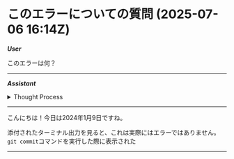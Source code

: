 <!-- Generated by SpecStory -->

# このエラーについての質問 (2025-07-06 16:14Z)

_**User**_

このエラーは何？

---

_**Assistant**_

<think><details><summary>Thought Process</summary>ユーザーは「このエラーは何？」と聞いています。ユーザーのルールに「/check」のショートカットが使われた場合の対応方法が書かれていますが、これは直接的に/checkとは言われていませんが、エラーの原因を聞いているので、同じような対応が必要そうです。

また、ユーザーは日本語で返答するというルールがあります。

attached_filesを見ると、ターミナルの出力が添付されています：
```
ren@Mac product_a % git commit -m "初期コミット：Flutterプロジェクト作成"
On branch main
nothing to commit, working tree clean
```

これは「nothing to commit, working tree clean」というメッセージが表示されています。これはエラーではなく、Gitの通常の状態を示すメッセージです。

git_statusを見ると：
```
On branch main
All conflicts fixed but you are still merging.
  (use "git commit" to conclude merge)

Changes to be committed:
	new file:   README.md
```

これは興味深い状況です。git statusではまだマージ中で、README.mdファイルがコミット待ちの状態になっているのに、git commitを実行すると「nothing to commit, working tree clean」と表示されています。

これは恐らく、git statusの情報が古いか、または何らかの同期の問題がある可能性があります。

プロジェクトの状況を理解するために、現在のgitの状態を確認し、詳細な分析を行う必要があります。</details></think>

---

こんにちは！今日は2024年1月9日ですね。

添付されたターミナル出力を見ると、これは実際にはエラーではありません。`git commit`コマンドを実行した際に表示された

---

